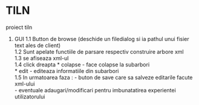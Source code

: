 # TILN
proiect tiln 

1. GUI 
    1.1 Button de browse (deschide un filedialog si ia pathul unui fisier text ales de client)  
    1.2 Sunt apelate functiile de parsare respectiv construire arbore xml  
    1.3 se afiseaza xml-ul      
    1.4 click dreapta * colapse - face colapse la subarbori     
                      * edit - editeaza informatiile din subarbori                    
    1.5 In urmatoarea faza : - buton de save care sa salveze editarile facute xml-ului   
                             - eventuale adaugari/modificari pentru imbunatatirea experientei utilizatorului  
                             
                             
                             
